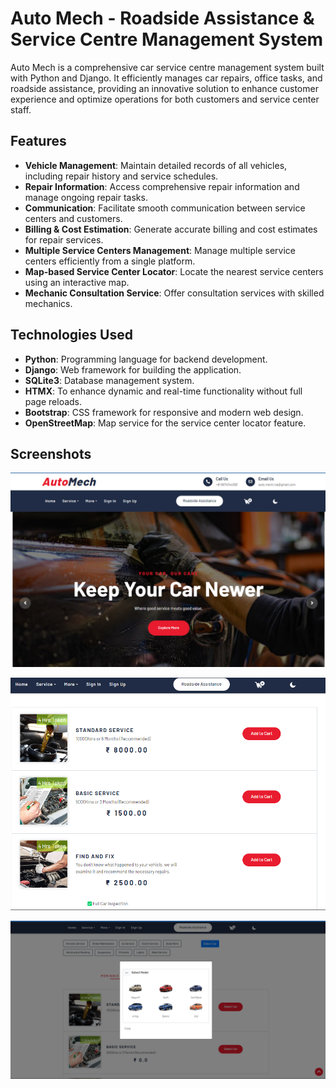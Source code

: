 # Auto Mech - Roadside Assistance & Service Centre Management System

Auto Mech is a comprehensive car service centre management system built with Python and Django. It efficiently manages car repairs, office tasks, and roadside assistance, providing an innovative solution to enhance customer experience and optimize operations for both customers and service center staff.

## Features

- **Vehicle Management**: Maintain detailed records of all vehicles, including repair history and service schedules.
- **Repair Information**: Access comprehensive repair information and manage ongoing repair tasks.
- **Communication**: Facilitate smooth communication between service centers and customers.
- **Billing & Cost Estimation**: Generate accurate billing and cost estimates for repair services.
- **Multiple Service Centers Management**: Manage multiple service centers efficiently from a single platform.
- **Map-based Service Center Locator**: Locate the nearest service centers using an interactive map.
- **Mechanic Consultation Service**: Offer consultation services with skilled mechanics.


## Technologies Used

- **Python**: Programming language for backend development.
- **Django**: Web framework for building the application.
- **SQLite3**: Database management system.
- **HTMX**: To enhance dynamic and real-time functionality without full page reloads.
- **Bootstrap**: CSS framework for responsive and modern web design.
- **OpenStreetMap**: Map service for the service center locator feature.

## Screenshots

![Screenshot 1](https://github.com/SobinSebastian/AUTOMECH/blob/950b20862ba489df8381d429dcfb1dba9860fdb5/screenshot/Screenshot1.png)


![Screenshot 2](https://github.com/SobinSebastian/AUTOMECH/blob/950b20862ba489df8381d429dcfb1dba9860fdb5/screenshot/Screenshot2.png)


![Screenshot 3](https://github.com/SobinSebastian/AUTOMECH/blob/950b20862ba489df8381d429dcfb1dba9860fdb5/screenshot/Screenshot3.png)

